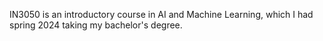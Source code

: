 IN3050 is an introductory course in AI and Machine Learning, which I had spring 2024 taking my bachelor's degree.
